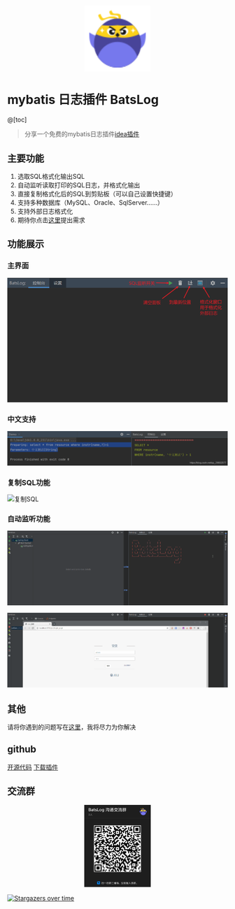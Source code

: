 
<div align=center><img width="30%" src="./screenshot/pluginIcon.svg"/></div>

# mybatis 日志插件 BatsLog
@[toc]
>分享一个免费的mybatis日志插件[idea插件](https://plugins.jetbrains.com/plugin/15301-batslog)
## 主要功能
1. 选取SQL格式化输出SQL
2. 自动监听读取打印的SQL日志，并格式化输出
3. 直接复制格式化后的SQL到剪贴板（可以自己设置快捷键）
4. 支持多种数据库（MySQL、Oracle、SqlServer……）
5. 支持外部日志格式化
6. 期待你点击[这里](https://github.com/PerccyKing/batslog/issues)提出需求


## 功能展示
### 主界面
![主界面](./screenshot/主界面.png)
### 中文支持
![中文支持](./screenshot/中文支持.png)
### 复制SQL功能
![复制SQL](./screenshot/复制SQL.gif)

### 自动监听功能
![listen1](./screenshot/listen1.gif)

![listen2](./screenshot/listen2.gif)
## 其他
请将你遇到的问题写在[这里](https://github.com/PerccyKing/batslog/issues)，我将尽力为你解决

## github
[开源代码](https://github.com/PerccyKing/batslog)
[下载插件](https://plugins.jetbrains.com/plugin/15301-batslog)


## 交流群
<div align=center><img width="30%" src="./screenshot/chat_group.jpg" alt="群号：32782636"/></div>

[![Stargazers over time](https://starchart.cc/PerccyKing/batslog.svg)](https://starchart.cc/PerccyKing/batslog)